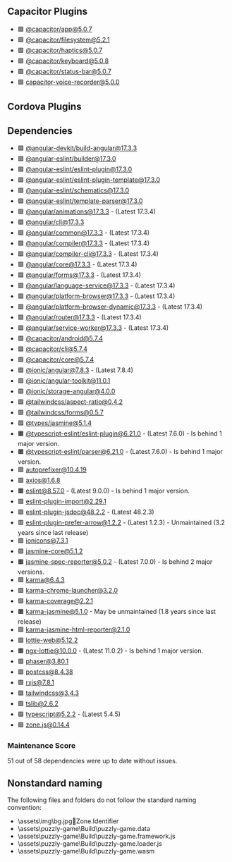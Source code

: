 ## Capacitor Plugins

- 🟩 [@capacitor/app@5.0.7](https://github.com/ionic-team/capacitor-plugins.git)
- 🟩 [@capacitor/filesystem@5.2.1](https://github.com/ionic-team/capacitor-plugins.git)
- 🟩 [@capacitor/haptics@5.0.7](https://github.com/ionic-team/capacitor-plugins.git)
- 🟩 [@capacitor/keyboard@5.0.8](https://github.com/ionic-team/capacitor-plugins.git)
- 🟩 [@capacitor/status-bar@5.0.7](https://github.com/ionic-team/capacitor-plugins.git)
- 🟩 [capacitor-voice-recorder@5.0.0](https://github.com/tchvu3/capacitor-voice-recorder.git)
## Cordova Plugins

## Dependencies

- 🟩 [@angular-devkit/build-angular@17.3.3](https://github.com/angular/angular-cli.git)
- 🟩 [@angular-eslint/builder@17.3.0](https://github.com/angular-eslint/angular-eslint.git)
- 🟩 [@angular-eslint/eslint-plugin@17.3.0](https://github.com/angular-eslint/angular-eslint.git)
- 🟩 [@angular-eslint/eslint-plugin-template@17.3.0](https://github.com/angular-eslint/angular-eslint.git)
- 🟩 [@angular-eslint/schematics@17.3.0](https://github.com/angular-eslint/angular-eslint.git)
- 🟩 [@angular-eslint/template-parser@17.3.0](https://github.com/angular-eslint/angular-eslint.git)
- 🟩 [@angular/animations@17.3.3](https://github.com/angular/angular.git) - (Latest 17.3.4)
- 🟩 [@angular/cli@17.3.3](https://github.com/angular/angular-cli.git)
- 🟩 [@angular/common@17.3.3](https://github.com/angular/angular.git) - (Latest 17.3.4)
- 🟩 [@angular/compiler@17.3.3](https://github.com/angular/angular.git) - (Latest 17.3.4)
- 🟩 [@angular/compiler-cli@17.3.3](https://github.com/angular/angular.git) - (Latest 17.3.4)
- 🟩 [@angular/core@17.3.3](https://github.com/angular/angular.git) - (Latest 17.3.4)
- 🟩 [@angular/forms@17.3.3](https://github.com/angular/angular.git) - (Latest 17.3.4)
- 🟩 [@angular/language-service@17.3.3](https://github.com/angular/angular.git) - (Latest 17.3.4)
- 🟩 [@angular/platform-browser@17.3.3](https://github.com/angular/angular.git) - (Latest 17.3.4)
- 🟩 [@angular/platform-browser-dynamic@17.3.3](https://github.com/angular/angular.git) - (Latest 17.3.4)
- 🟩 [@angular/router@17.3.3](https://github.com/angular/angular.git) - (Latest 17.3.4)
- 🟩 [@angular/service-worker@17.3.3](https://github.com/angular/angular.git) - (Latest 17.3.4)
- 🟩 [@capacitor/android@5.7.4](https://github.com/ionic-team/capacitor.git)
- 🟩 [@capacitor/cli@5.7.4](https://github.com/ionic-team/capacitor.git)
- 🟩 [@capacitor/core@5.7.4](https://github.com/ionic-team/capacitor.git)
- 🟩 [@ionic/angular@7.8.3](https://github.com/ionic-team/ionic-framework.git) - (Latest 7.8.4)
- 🟩 [@ionic/angular-toolkit@11.0.1](https://github.com/ionic-team/angular-toolkit.git)
- 🟩 [@ionic/storage-angular@4.0.0](https://github.com/ionic-team/ionic-storage.git)
- 🟩 [@tailwindcss/aspect-ratio@0.4.2](https://github.com/tailwindlabs/tailwindcss-aspect-ratio.git)
- 🟩 [@tailwindcss/forms@0.5.7](https://github.com/tailwindlabs/tailwindcss-forms.git)
- 🟩 [@types/jasmine@5.1.4](https://github.com/DefinitelyTyped/DefinitelyTyped.git)
- 🟧 [@typescript-eslint/eslint-plugin@6.21.0](https://github.com/typescript-eslint/typescript-eslint.git) - (Latest 7.6.0) - Is behind 1 major version.
- 🟧 [@typescript-eslint/parser@6.21.0](https://github.com/typescript-eslint/typescript-eslint.git) - (Latest 7.6.0) - Is behind 1 major version.
- 🟩 [autoprefixer@10.4.19](https://github.com/postcss/autoprefixer.git)
- 🟩 [axios@1.6.8](https://github.com/axios/axios.git)
- 🟧 [eslint@8.57.0](https://github.com/eslint/eslint.git) - (Latest 9.0.0) - Is behind 1 major version.
- 🟩 [eslint-plugin-import@2.29.1](https://github.com/import-js/eslint-plugin-import.git)
- 🟩 [eslint-plugin-jsdoc@48.2.2](https://github.com/gajus/eslint-plugin-jsdoc.git) - (Latest 48.2.3)
- 🟥 [eslint-plugin-prefer-arrow@1.2.2](https://github.com/TristonJ/eslint-plugin-prefer-arrow.git) - (Latest 1.2.3) - Unmaintained (3.2 years since last release)
- 🟩 [ionicons@7.3.1](https://github.com/ionic-team/ionicons.git)
- 🟩 [jasmine-core@5.1.2](https://github.com/jasmine/jasmine.git)
- 🟧 [jasmine-spec-reporter@5.0.2](https://github.com/bcaudan/jasmine-spec-reporter.git) - (Latest 7.0.0) - Is behind 2 major versions.
- 🟩 [karma@6.4.3](https://github.com/karma-runner/karma.git)
- 🟩 [karma-chrome-launcher@3.2.0](https://github.com/karma-runner/karma-chrome-launcher.git)
- 🟩 [karma-coverage@2.2.1](https://github.com/karma-runner/karma-coverage.git)
- 🟧 [karma-jasmine@5.1.0](https://github.com/karma-runner/karma-jasmine.git) - May be unmaintained (1.8 years since last release)
- 🟩 [karma-jasmine-html-reporter@2.1.0](https://github.com/dfederm/karma-jasmine-html-reporter.git)
- 🟩 [lottie-web@5.12.2](https://github.com/airbnb/lottie-web.git)
- 🟧 [ngx-lottie@10.0.0](https://github.com/ngx-lottie/ngx-lottie.git) - (Latest 11.0.2) - Is behind 1 major version.
- 🟩 [phaser@3.80.1](https://phaserjs@github.com/phaserjs/phaser.git)
- 🟩 [postcss@8.4.38](https://github.com/postcss/postcss.git)
- 🟩 [rxjs@7.8.1](https://github.com/reactivex/rxjs.git)
- 🟩 [tailwindcss@3.4.3](https://github.com/tailwindlabs/tailwindcss.git)
- 🟩 [tslib@2.6.2](https://github.com/Microsoft/tslib.git)
- 🟩 [typescript@5.2.2](https://github.com/Microsoft/TypeScript.git) - (Latest 5.4.5)
- 🟩 [zone.js@0.14.4](https://github.com/angular/angular.git)
### Maintenance Score
51 out of 58 dependencies were up to date without issues.



## Nonstandard naming
The following files and folders do not follow the standard naming convention:

- \assets\img\bg.jpgZone.Identifier
- \assets\puzzly-game\Build\puzzly-game.data
- \assets\puzzly-game\Build\puzzly-game.framework.js
- \assets\puzzly-game\Build\puzzly-game.loader.js
- \assets\puzzly-game\Build\puzzly-game.wasm
